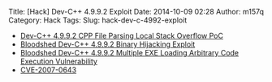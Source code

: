 Title: [Hack] Dev-C++ 4.9.9.2 Exploit
Date: 2014-10-09 02:28
Author: m157q
Category: Hack
Tags: 
Slug: hack-dev-c-4992-exploit

+ [Dev-C++ 4.9.9.2 CPP File Parsing Local Stack Overflow PoC](http://www.exploit-db.com/exploits/3229/)  
+ [Bloodshed Dev-C++ 4.9.9.2 Binary Hijacking Exploit](http://packetstormsecurity.com/files/93084/Bloodshed-Dev-C-4.9.9.2-Binary-Hijacking-Exploit.html)  
+ [Bloodshed Dev-C++ 4.9.9.2 Multiple EXE Loading Arbitrary Code Execution Vulnerability](http://www.exploit-db.com/exploits/34532/)  
+ [CVE-2007-0643](http://www.cvedetails.com/cve/CVE-2007-0643/)  